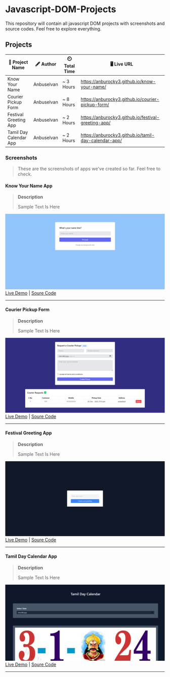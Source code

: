 # Javascript-DOM-Projects

This repository will contain all javascript DOM projects with screenshots and source codes. Feel free to explore everything.

## Projects

| 🚀 Project Name        | 🖋️ Author  | ⏲️ Total Time | 🖥️ Live URL                                          |
| ---------------------- | ---------- | ------------- | ---------------------------------------------------- |
| Know Your Name         | Anbuselvan | ~ 3 Hours     | https://anburocky3.github.io/know-your-name/         |
| Courier Pickup Form    | Anbuselvan | ~ 8 Hours     | https://anburocky3.github.io/courier-pickup-form/    |
| Festival Greeting App  | Anbuselvan | ~ 2 Hours     | https://anburocky3.github.io/festival-greeting-app/  |
| Tamil Day Calendar App | Anbuselvan | ~ 2 Hours     | https://anburocky3.github.io/tamil-day-calendar-app/ |

### Screenshots

> These are the screenshots of apps we've created so far. Feel free to check.

#### Know Your Name App

> **Description**
>
> Sample Text Is Here

![Know Your Name](./screenshots/know-your-name.png)
[Live Demo](https://anburocky3.github.io/know-your-name/) | [Soure Code](https://github.com/anburocky3/know-your-name)

---

#### Courier Pickup Form

> **Description**
>
> Sample Text Is Here

![Know Your Name](./screenshots/courier-pickup-app.png)
[Live Demo](https://anburocky3.github.io/courier-pickup-form/) | [Soure Code](https://github.com/anburocky3/courier-pickup-form)

---

#### Festival Greeting App

> **Description**
>
> Sample Text Is Here

![Know Your Name](./screenshots/festival-app.png)
[Live Demo](https://anburocky3.github.io/festival-greeting-app/) | [Soure Code](https://github.com/anburocky3/festival-greeting-app)

---

#### Tamil Day Calendar App

> **Description**
>
> Sample Text Is Here

![Know Your Name](./screenshots/tamil-calendar-app.png)
[Live Demo](https://anburocky3.github.io/tamil-day-calendar-app/) | [Soure Code](https://github.com/anburocky3/tamil-day-calendar-app)

---

